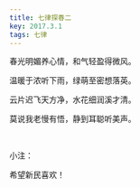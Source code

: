 ```yaml
---
title: 七律探春二
key: 2017.3.1
tags: 七律
---
```


春光明媚养心情，和气轻盈得微风。

温暖于浓听下雨，绿萌至密想落英。

云片迟飞天方净，水花细润溪才清。

莫说我老慢有悟，静到耳聪听美声。

</br>

小注：

希望新民喜欢！

</br>

